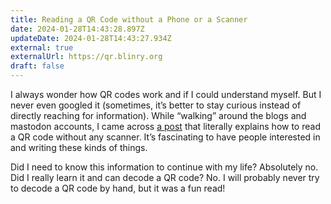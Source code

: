 ```yaml
---
title: Reading a QR Code without a Phone or a Scanner
date: 2024-01-28T14:43:28.897Z
updateDate: 2024-01-28T14:43:27.934Z
external: true
externalUrl: https://qr.blinry.org
draft: false
---
```

I always wonder how QR codes work and if I could understand myself. But I never even googled it (sometimes, it’s better to stay curious instead of directly reaching for information). While “walking” around the blogs and mastodon accounts, I came across [a post](https://qr.blinry.org) that literally explains how to read a QR code without any scanner. It’s fascinating to have people interested in and writing these kinds of things.
 
Did I need to know this information to continue with my life? Absolutely no. Did I really learn it and can decode a QR code? No. I will probably never try to decode a QR code by hand, but it was a fun read!